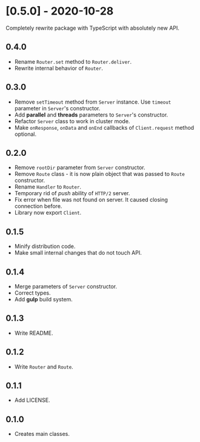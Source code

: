 # [0.5.0] - 2020-10-28

Completely rewrite package with TypeScript with absolutely new API.

## 0.4.0

- Rename `Router.set` method to `Router.deliver`.
- Rewrite internal behavior of `Router`.

## 0.3.0

- Remove `setTimeout` method from `Server` instance. Use `timeout` parameter in `Server`'s constructor.
- Add **parallel** and **threads** parameters to `Server`'s constructor.
- Refactor `Server` class to work in cluster mode.
- Make `onResponse`, `onData` and `onEnd` callbacks of `Client.request` method optional.

## 0.2.0

- Remove `rootDir` parameter from `Server` constructor.
- Remove `Route` class - it is now plain object that was passed to `Route` constructor.
- Rename `Handler` to `Router`.
- Temporary rid of _push_ ability of `HTTP/2` server.
- Fix error when file was not found on server. It caused closing connection before.
- Library now export `Client`.

## 0.1.5

- Minify distribution code.
- Make small internal changes that do not touch API.

## 0.1.4

- Merge parameters of `Server` constructor.
- Correct types.
- Add **gulp** build system.

## 0.1.3

- Write README.

## 0.1.2

- Write `Router` and `Route`.

## 0.1.1

- Add LICENSE.

## 0.1.0

- Creates main classes.
